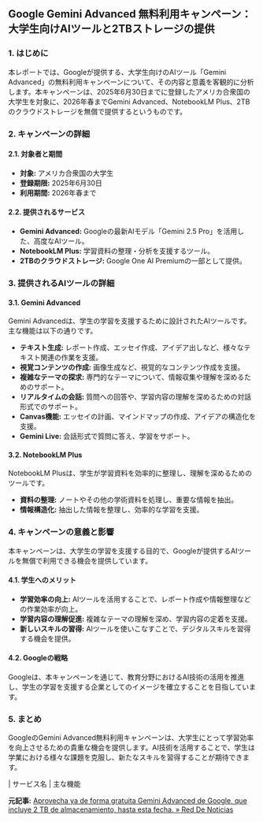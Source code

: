 ## Google Gemini Advanced 無料利用キャンペーン：大学生向けAIツールと2TBストレージの提供

### 1. はじめに

本レポートでは、Googleが提供する、大学生向けのAIツール「Gemini Advanced」の無料利用キャンペーンについて、その内容と意義を客観的に分析します。本キャンペーンは、2025年6月30日までに登録したアメリカ合衆国の大学生を対象に、2026年春までGemini Advanced、NotebookLM Plus、2TBのクラウドストレージを無償で提供するというものです。

### 2. キャンペーンの詳細

#### 2.1. 対象者と期間

* **対象:** アメリカ合衆国の大学生
* **登録期限:** 2025年6月30日
* **利用期間:** 2026年春まで

#### 2.2. 提供されるサービス

* **Gemini Advanced:** Googleの最新AIモデル「Gemini 2.5 Pro」を活用した、高度なAIツール。
* **NotebookLM Plus:** 学習資料の整理・分析を支援するツール。
* **2TBのクラウドストレージ:** Google One AI Premiumの一部として提供。

### 3. 提供されるAIツールの詳細

#### 3.1. Gemini Advanced

Gemini Advancedは、学生の学習を支援するために設計されたAIツールです。主な機能は以下の通りです。

* **テキスト生成:** レポート作成、エッセイ作成、アイデア出しなど、様々なテキスト関連の作業を支援。
* **視覚コンテンツの作成:** 画像生成など、視覚的なコンテンツ作成を支援。
* **複雑なテーマの探求:** 専門的なテーマについて、情報収集や理解を深めるためのサポート。
* **リアルタイムの会話:** 質問への回答や、学習内容の理解を深めるための対話形式でのサポート。
* **Canvas機能:** エッセイの計画、マインドマップの作成、アイデアの構造化を支援。
* **Gemini Live:** 会話形式で質問に答え、学習をサポート。

#### 3.2. NotebookLM Plus

NotebookLM Plusは、学生が学習資料を効率的に整理し、理解を深めるためのツールです。

* **資料の整理:** ノートやその他の学術資料を処理し、重要な情報を抽出。
* **情報構造化:** 抽出した情報を整理し、効率的な学習を支援。

### 4. キャンペーンの意義と影響

本キャンペーンは、大学生の学習を支援する目的で、Googleが提供するAIツールを無償で利用できる機会を提供しています。

#### 4.1. 学生へのメリット

* **学習効率の向上:** AIツールを活用することで、レポート作成や情報整理などの作業効率が向上。
* **学習内容の理解促進:** 複雑なテーマの理解を深め、学習内容の定着を支援。
* **新しいスキルの習得:** AIツールを使いこなすことで、デジタルスキルを習得する機会を提供。

#### 4.2. Googleの戦略

Googleは、本キャンペーンを通じて、教育分野におけるAI技術の活用を推進し、学生の学習を支援する企業としてのイメージを確立することを目指しています。

### 5. まとめ

GoogleのGemini Advanced無料利用キャンペーンは、大学生にとって学習効率を向上させるための貴重な機会を提供します。AI技術を活用することで、学生は学業における様々な課題を克服し、新たなスキルを習得することが期待できます。

| サービス名 | 主な機能 

**元記事:** [Aprovecha ya de forma gratuita Gemini Advanced de Google, que incluye 2 TB de almacenamiento, hasta esta fecha. » Red De Noticias](https://reddenoticias.online/aprovecha-ya-de-forma-gratuita-gemini-advanced-de-google-que-incluye-2-tb-de-almacenamiento-hasta-esta-fecha/)